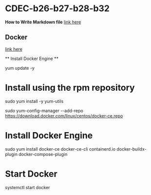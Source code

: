 # CDEC-b26-b27-b28-b32

**How to Write Markdown file** 
[link here](https://github.com/DavidAnson/markdownlint/blob/v0.33.0/doc/md023.md)

## Docker 

 [link here](https://docs.docker.com/)

** Install Docker Engine ** 

yum update -y

# Install using the rpm repository
 
 sudo yum install -y yum-utils

 sudo yum-config-manager --add-repo https://download.docker.com/linux/centos/docker-ce.repo


 # Install Docker Engine

 sudo yum install docker-ce docker-ce-cli containerd.io docker-buildx-plugin docker-compose-plugin

# Start Docker

 systemctl start docker 